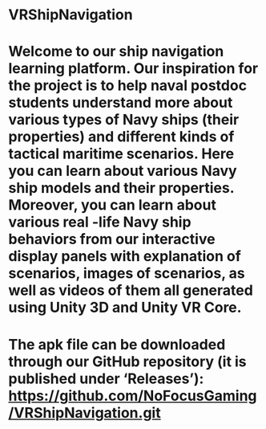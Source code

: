# VRShipNavigation
 
# Welcome to our ship navigation learning platform. Our inspiration for the project is to help naval postdoc students understand more about various types of Navy ships (their properties) and different kinds of tactical maritime scenarios. Here you can learn about various Navy ship models and their properties. Moreover, you can learn about various real -life Navy ship behaviors from our interactive display panels with explanation of scenarios, images of scenarios, as well as videos of them all generated using Unity 3D and Unity VR Core.

# The apk file can be downloaded through our GitHub repository (it is published under ‘Releases’):  https://github.com/NoFocusGaming/VRShipNavigation.git 